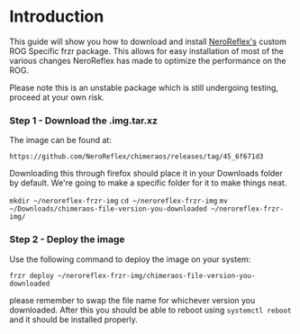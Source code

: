 # Introduction

This guide will show you how to download and install [NeroReflex's](https://github.com/NeroReflex) custom ROG Specific frzr package. This allows for easy installation of most of the various changes NeroReflex has made to optimize the performance on the ROG.

Please note this is an unstable package which is still undergoing testing, proceed at your own risk.

### Step 1 - Download the .img.tar.xz

The image can be found at:

```https://github.com/NeroReflex/chimeraos/releases/tag/45_6f671d3```

Downloading this through firefox should place it in your Downloads folder by default. We're going to make a specific folder for it to make things neat.

```mkdir ~/neroreflex-frzr-img```
```cd ~/neroreflex-frzr-img```
```mv ~/Downloads/chimeraos-file-version-you-downloaded ~/neroreflex-frzr-img/```

### Step 2 - Deploy the image

Use the following command to deploy the image on your system:

```frzr deploy ~/neroreflex-frzr-img/chimeraos-file-version-you-downloaded```

please remember to swap the file name for whichever version you downloaded. After this you should be able to reboot using ```systemctl reboot``` and it should be installed properly.